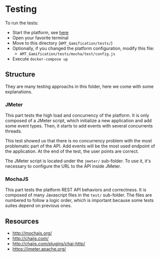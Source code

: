 # Testing 

To run the tests:
- Start the platform, see [here](https://github.com/moodah/AMT_Gamification#how-to) 
- Open your favorite terminal
- Move to this directory (`AMT_Gamification/tests/`)
- Optionally, if you changed the platform configuration, modify this file:
    - `AMT_Gamification/tests/mocha/test/config.js`
- Execute `docker-compose up`

## Structure

They are many testing approachs in this folder, here we come with some explanations.

### JMeter

This part tests the high load and concurrency of the platform. It is only composed of a JMeter script, which initialize a new application and add some event types. Then, it starts to add events with several concurrents threads.

This test showed us that there is no concurrency problem with the most problematic part of the API. Add events will be the most used endpoint of the application. At the end of the test, the user points are correct.

The JMeter script is located under the `jmeter/` sub-folder. To use it, it's necessary to configure the URL to the API inside JMeter.

### MochaJS

This part tests the platform REST API behaviors and correctness. It is composed of many Javascript files in the `test/` sub-folder. The files are numbered to follow a logic order, which is important because some tests suites depend on previous ones.

## Resources

- http://mochajs.org/
- http://chaijs.com/
- http://chaijs.com/plugins/chai-http/
- https://jmeter.apache.org/
